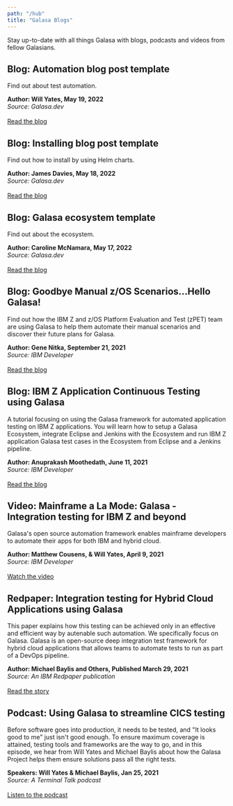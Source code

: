 ```yaml
---
path: "/hub"
title: "Galasa Blogs"
---
```


Stay up-to-date with all things Galasa with blogs, podcasts and videos from fellow Galasians.

## Blog: Automation blog post template
Find out about test automation.<br>

**Author: Will Yates, May 19, 2022**<br>
*Source: Galasa.dev*<br><br>
<a href="/hub/automating/blog-automating" target="_blank">Read the blog</a>

## Blog: Installing blog post template
Find out how to install by using Helm charts.<br>

**Author: James Davies, May 18, 2022**<br>
*Source: Galasa.dev*<br><br>
<a href="hub/installing/blog-installing" target="_blank">Read the blog</a>

## Blog: Galasa ecosystem template
Find out about the ecosystem.<br>

**Author: Caroline McNamara, May 17, 2022**<br>
*Source: Galasa.dev*<br><br>
<a href="/hub/ecosystem/blog-ecosystem" target="_blank">Read the blog</a>

## Blog: Goodbye Manual z/OS Scenarios…Hello Galasa! 
Find out how the IBM Z and z/OS Platform Evaluation and Test (zPET) team are using Galasa to help them automate their manual scenarios and discover their future plans for Galasa.<br>

**Author: Gene Nitka, September 21, 2021**<br>
*Source: IBM Developer*<br><br>
<a href="https://community.ibm.com/community/user/ibmz-and-linuxone/blogs/gene-nitka/2021/09/21/goodbye-manual-zos-scenarios-hello-galasa" target="_blank">
 Read the blog</a>


## Blog: IBM Z Application Continuous Testing using Galasa
A tutorial focusing on using the Galasa framework for automated application testing on IBM Z applications. You will learn how to setup a Galasa Ecosystem, integrate Eclipse and Jenkins with the Ecosystem and run IBM Z application Galasa test cases in the Ecosystem from Eclipse and a Jenkins pipeline. <br>

**Author: Anuprakash Moothedath, June 11, 2021**<br>
*Source: IBM Developer*<br><br>
<a href="https://community.ibm.com/community/user/ibmz-and-linuxone/blogs/anuprakash-moothedath/2021/06/09/ibm-z-application-continuous-testing-using-galasa" target="_blank">
 Read the blog</a>

## Video: Mainframe a La Mode: Galasa - Integration testing for IBM Z and beyond
Galasa's open source automation framework enables mainframe developers to automate their apps for both IBM and hybrid cloud. <br>

**Author: Matthew Cousens, & Will Yates, April 9, 2021**<br>
*Source: IBM Developer*<br><br>
<a href="https://developer.ibm.com/videos/mainframe-a-la-mode-galasa-integration-testing-for-ibm-z-and-beyond/" target="_blank">
 Watch the video</a>
  
## Redpaper: Integration testing for Hybrid Cloud Applications using Galasa
This paper explains how this testing can be achieved only in an effective and efficient way by autenable such automation. We specifically focus on Galasa. Galasa is an open-source deep integration test framework for hybrid cloud applications that allows teams to automate tests to run as part of a DevOps pipeline.<br>

**Author: Michael Baylis and Others, Published March 29, 2021**<br>
*Source: An IBM Redpaper publication*<br><br>
<a href="https://books.google.co.uk/books/about/Integration_Testing_for_Hybrid_Cloud_App.html?id=gVcmEAAAQBAJ&redir_esc=y" target="_blank">
 Read the story</a>

## Podcast: Using Galasa to streamline CICS testing
Before software goes into production, it needs to be tested, and "It looks good to me" just isn't good enough. To ensure maximum coverage is attained, testing tools and frameworks are the way to go, and in this episode, we hear from Will Yates and Michael Baylis about how the Galasa Project helps them ensure solutions pass all the right tests.  <br>

**Speakers: Will Yates & Michael Baylis, Jan 25, 2021**<br>
*Source: A Terminal Talk podcast*<br><br>
<a href="https://www.terminaltalk.net/e/will-yates-and-michael-baylis-using-galasa-to-streamline-cics-testing/" target="_blank"> Listen to the podcast</a>

